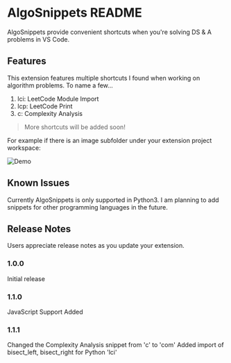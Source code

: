 # AlgoSnippets README

AlgoSnippets provide convenient shortcuts when you're solving DS & A problems in
VS Code.

## Features

This extension features multiple shortcuts I found when working on algorithm
problems. To name a few...

1. lci: LeetCode Module Import
2. lcp: LeetCode Print
3. c: Complexity Analysis

> More shortcuts will be added soon!

For example if there is an image subfolder under your extension project
workspace:

![Demo](https://media.giphy.com/media/6pz6flDf5xy7QGxphC/giphy.gif)

## Known Issues

Currently AlgoSnippets is only supported in Python3. I am planning to add
snippets for other programming languages in the future.

## Release Notes

Users appreciate release notes as you update your extension.

### 1.0.0

Initial release

### 1.1.0

JavaScript Support Added

### 1.1.1
Changed the Complexity Analysis snippet from 'c' to 'com'
Added import of bisect_left, bisect_right for Python 'lci'

